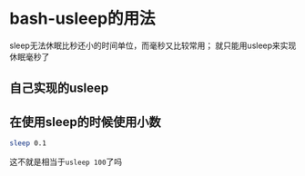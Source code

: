 # bash-usleep的用法

sleep无法休眠比秒还小的时间单位，而毫秒又比较常用；
就只能用usleep来实现休眠毫秒了

## 自己实现的usleep

## 在使用sleep的时候使用小数

```bash
sleep 0.1
```

这不就是相当于`usleep 100`了吗
